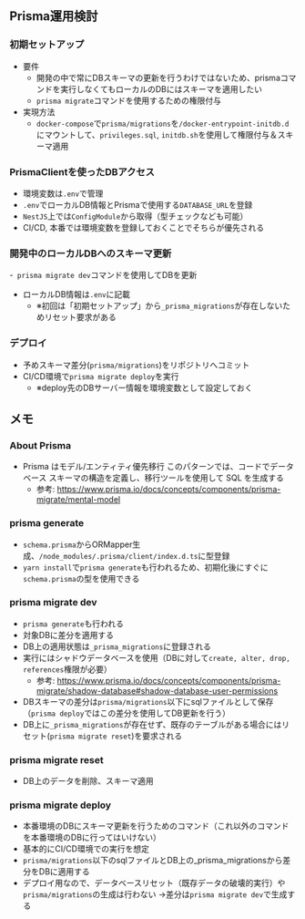 ## Prisma運用検討
### 初期セットアップ
- 要件
    - 開発の中で常にDBスキーマの更新を行うわけではないため、prismaコマンドを実行しなくてもローカルのDBにはスキーマを適用したい
    - `prisma migrate`コマンドを使用するための権限付与
- 実現方法
    - `docker-compose`で`prisma/migrations`を`/docker-entrypoint-initdb.d`にマウントして、`privileges.sql`, `initdb.sh`を使用して権限付与＆スキーマ適用

### PrismaClientを使ったDBアクセス
- 環境変数は`.env`で管理
- `.env`でローカルDB情報とPrismaで使用する`DATABASE_URL`を登録
- `NestJS`上では`ConfigModule`から取得（型チェックなども可能）
- CI/CD, 本番では環境変数を登録しておくことでそちらが優先される

### 開発中のローカルDBへのスキーマ更新
-` prisma migrate dev`コマンドを使用してDBを更新
- ローカルDB情報は`.env`に記載
    - ※初回は「初期セットアップ」から`_prisma_migrations`が存在しないためリセット要求がある

### デプロイ
- 予めスキーマ差分(`prisma/migrations`)をリポジトリへコミット
- CI/CD環境で`prisma migrate deploy`を実行
    - ※deploy先のDBサーバー情報を環境変数として設定しておく


## メモ
### About Prisma
- Prisma はモデル/エンティティ優先移行
このパターンでは、コードでデータベース スキーマの構造を定義し、移行ツールを使用して SQL を生成する
    - 参考: https://www.prisma.io/docs/concepts/components/prisma-migrate/mental-model

### prisma generate
- `schema.prisma`からORMapper生成、`/node_modules/.prisma/client/index.d.ts`に型登録
- `yarn install`で`prisma generate`も行われるため、初期化後にすぐに`schema.prisma`の型を使用できる

### prisma migrate dev
- `prisma generate`も行われる
- 対象DBに差分を適用する
- DB上の適用状態は`_prisma_migrations`に登録される
- 実行にはシャドウデータベースを使用（DBに対して`create, alter, drop, references`権限が必要）
    - 参考: https://www.prisma.io/docs/concepts/components/prisma-migrate/shadow-database#shadow-database-user-permissions
- DBスキーマの差分は`prisma/migrations`以下にsqlファイルとして保存（`prisma deploy`ではこの差分を使用してDB更新を行う）
- DB上に`_prisma_migrations`が存在せず、既存のテーブルがある場合にはリセット(`prisma migrate reset`)を要求される

### prisma migrate reset
- DB上のデータを削除、スキーマ適用

### prisma migrate deploy
- 本番環境のDBにスキーマ更新を行うためのコマンド（これ以外のコマンドを本番環境のDBに行ってはいけない）
- 基本的にCI/CD環境での実行を想定
- `prisma/migrations`以下のsqlファイルとDB上の_prisma_migrationsから差分をDBに適用する
- デプロイ用なので、データベースリセット（既存データの破壊的実行）や`prisma/migrations`の生成は行わない
→差分は`prisma migrate dev`で生成する


